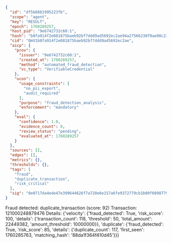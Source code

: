 ```json
{
  "id": "df5b8881995223fb",
  "scope": "agent",
  "key": "RESULT",
  "epoch": 1760289257,
  "host_pid": "9e6742732c60:1",
  "hash": "b8fa914f2e081875baeb92bf7ddd9ad5692ec2ae94a27566230f9ae08c233cdb",
  "cid": "QmV1b8fa914f2e081875baeb92bf7ddd9ad5692ec2ae",
  "aicp": {
    "prov": {
      "issuer": "9e6742732c60:1",
      "created_at": 1760289257,
      "method": "automated_fraud_detection",
      "vc_type": "VerifiableCredential"
    },
    "ucon": {
      "usage_constraints": [
        "no_pii_export",
        "audit_required"
      ],
      "purpose": "fraud_detection_analysis",
      "enforcement": "mandatory"
    },
    "eval": {
      "confidence": 1.0,
      "evidence_count": 0,
      "review_status": "pending",
      "evaluated_at": 1760289257
    }
  },
  "sources": [],
  "edges": [],
  "metrics": {},
  "thresholds": {},
  "tags": [
    "fraud",
    "duplicate_transaction",
    "risk_critical"
  ],
  "sig": "0e0717da4ede47e399644626f7a720e6e157a6fe9372779cb1b00f6098779cd6"
}
```

Fraud detected: duplicate_transaction (score: 92)
Transaction: 121000248879476
Details: {'velocity': {'fraud_detected': True, 'risk_score': 100, 'details': {'transaction_count': 118, 'threshold': 50, 'total_amount': 22449382, 'amount_threshold': 10000000}}, 'duplicate': {'fraud_detected': True, 'risk_score': 85, 'details': {'duplicate_count': 117, 'first_seen': 1760285763, 'matching_hash': '88da1f364f410d45'}}}